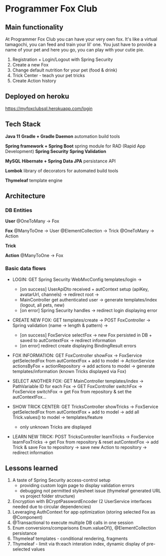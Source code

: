 # Programmer Fox Club

## Main functionality
At Programmer Fox Club you can have your very own fox. It's like a virtual tamagochi, you can feed and train your lil' one. 
You just have to provide a name of your pet and here you go, you can play with your cutie pie.

1. Registration + Login/Logout with Spring Security
2. Create a new Fox
3. Change default nutrition for your pet (food & drink)
4. Trick Center - teach your pet tricks
5. Create Action history


## Deployed on heroku
https://myfoxclubsql.herokuapp.com/login


## Tech Stack
**Java 11**
**Gradle + Gradle Daemon**
automation build tools

**Spring framework + Spring Boot**
spring module for RAD (Rapid App Development)
**Spring Security**
**Spring Validation**

**MySQL**
**Hibernate + Spring Data JPA**
persistance API

**Lombok**
library of decorators for automated build tools

**Thymeleaf**
template engine


## Architecture
### DB Entities
**User**
@OneToMany -> Fox

**Fox**
@ManyToOne -> User
@ElementCollection -> Trick
@OneToMany -> Action

**Trick**

**Action**
@ManyToOne -> Fox


### Basic data flows
* LOGIN: GET Spring Security WebMvcConfig templates/login ->
  - [on success] UserApiDto received + autContext setup (apiKey, avatarUrl, channels) -> redirect root ->
  - MainController get authenticated user -> generate templates/index (logout, all pets, new)
  - [on error] Spring Security handles -> redirect login displaying error

* CREATE NEW FOX: GET templates/create -> POST FoxController -> Spring validation (name -> length & pattern) ->
  - [on success] FoxService selectFox -> new Fox persisted in DB + saved to autContextFox -> redirect information
  - [on error] redirect create displaying BindingResult errors

* FOX INFORMATION: GET FoxController showFox -> FoxService getSelectedFox from autContextFox  + add to model 
-> ActionService actionsByFox + actionRepository -> add actions to model -> generate templates/information (known Tricks displayed via Fox)

* SELECT ANOTHER FOX: GET MainController templates/index -> PathVariable ID for each Fox -> GET FoxController switchFox
-> FoxService switchFox -> get Fox from repository & set the autContextFox...

* SHOW TRICK CENTER: GET TricksController showTricks -> FoxService getSelectedFox from autContextFox + add to model 
-> add all Trick.values() to model -> templates/feature 
  - only unknown Tricks are displayed

* LEARN NEW TRICK: POST TricksController learnTricks -> FoxService learnFoxTricks -> get Fox from repository & reset autContextFox
-> add Trick & save Fox to repository -> save new Action to repository -> redirect information


## Lessons learned  
1. A taste of Spring Security access-control setup
   - providing custom login page to display validation errors
   - debugging not permitted stylesheet issue (thymeleaf generated URL vs project folder structure)
2. Encryption with BCryptPasswordEncoder (2 UserService interfaces needed due to circular dependencies)
3. Leveraging AuthContext for app optimization (storing selected Fox as @Component)
4. @Transactional to execute multiple DB calls in one session
5. Enum conversions/comparisons Enum.valueOf(), @ElementCollection persistance
6. Thymeleaf templates - conditional rendering, fragments
7. Thymeleaf - limit via th:each interation index, dynamic display of pre-selected values
